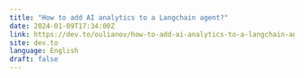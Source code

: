 ```yaml
---
title: "How to add AI analytics to a Langchain agent?"
date: 2024-01-09T17:34:00Z
link: https://dev.to/oulianov/how-to-add-ai-analytics-to-a-langchain-agent-137l?utm_medium=RSS&utm_source=news.12bit.vn
site: dev.to
language: English
draft: false
---
```

